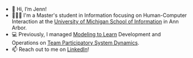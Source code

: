 - 👋 Hi, I’m Jenn!
- 👩🏻‍🎓 I'm a Master's student in Information focusing on Human-Computer Interaction at the [University of Michigan School of Information](https://www.si.umich.edu/) in Ann Arbor.
- 💻 Previously, I managed [Modeling to Learn](https://mtl.how) Development and Operations on [Team Participatory System Dynamics](https://mtl.how/team).
- 📫 Reach out to me on [LinkedIn](https://www.linkedin.com/in/lijenn/)!

<!---
lijenn/lijenn is a ✨ special ✨ repository because its `README.md` (this file) appears on your GitHub profile.
You can click the Preview link to take a look at your changes.
--->
